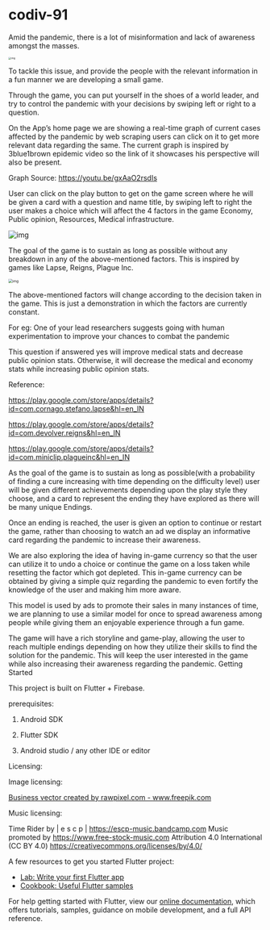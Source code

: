 # codiv-91



Amid the pandemic, there is a lot of misinformation and lack of awareness amongst the masses.

<img src="https://lh6.googleusercontent.com/7rW59ZIZ_opUIRWyglmUFanCjl42Za5OtyqGozPDi2t2RpjGWYYPKQfifec7C0Y-07QpL2xj2JfcfFy41Xjmsr_8mGSzaC3uvhMF91KlGKR9Abuv1M72pveB6RhwW_HqG_WHiCKF" alt="img" style="zoom: 33%;" />

To tackle this issue, and provide the people with the relevant information in a fun manner we are developing a small game.

Through the game, you can put yourself in the shoes of a world leader, and try to control the pandemic with your decisions by swiping left or right to a question. 

On the App’s home page we are showing a real-time graph of current cases affected by the pandemic by web scraping users can click on it to get more relevant data regarding the same. The current graph is inspired by 3blue1brown epidemic video so the link of it showcases his perspective will also be present.

Graph Source: https://youtu.be/gxAaO2rsdIs



User can click on the play button to get on the game screen where he will be given a card with a question and name title, by swiping left to right the user makes a choice which will affect the 4 factors in the game Economy, Public opinion, Resources, Medical infrastructure.

![img](https://lh5.googleusercontent.com/HRJ2DYi7iMWySVuXTRe9HE6yqiketwb0zRKLF_2oHibGCj2hL4DGxwUGPyxMq7-aVvW8RJXB7vpnm-YKHxLHdPjBnCAB_bqLlWTfUA8bgH4N1_Wee31hv3vtOFzHLacjJR8daHmC)



The goal of the game is to sustain as long as possible without any breakdown in any of the above-mentioned factors. This is inspired by games like Lapse, Reigns, Plague Inc.




<img src="https://lh3.googleusercontent.com/OeDEiAfiFUj1G9pWEweio3htJ29YFfJc_-e0PRDTQhY2-QdtnL_GStqQhXPcgDZ0ugUNAelCdmcoTbjugV4kBRx9mBlAuLMbJfFxSBfnq9gq4CoSI0lpEx5JLN5da9Rl5wl5eX6R" alt="img" style="zoom:50%;" />



The above-mentioned factors will change according to the decision taken in the game. This is just a demonstration in which the factors are currently constant. 

For eg: One of your lead researchers suggests going with human experimentation to improve your chances to combat the pandemic

This question if answered yes will improve medical stats and decrease public opinion stats. Otherwise, it will decrease the medical and economy stats while increasing public opinion stats.

Reference: 



https://play.google.com/store/apps/details?id=com.cornago.stefano.lapse&hl=en_IN

https://play.google.com/store/apps/details?id=com.devolver.reigns&hl=en_IN

https://play.google.com/store/apps/details?id=com.miniclip.plagueinc&hl=en_IN



As the goal of the game is to sustain as long as possible(with a probability of finding a cure increasing with time depending on the difficulty level) user will be given different achievements depending upon the play style they choose, and a card to represent the ending they have explored as there will be many unique Endings.

Once an ending is reached, the user is given an option to continue or restart the game, rather than choosing to watch an ad we display an informative card regarding the pandemic to increase their awareness.

We are also exploring the idea of having in-game currency so that the user can utilize it to undo a choice or continue the game on a loss taken while resetting the factor which got depleted. This in-game currency can be obtained by giving a simple quiz regarding the pandemic to even fortify the knowledge of the user and making him more aware.

This model is used by ads to promote their sales in many instances of time, we are planning to use a similar model for once to spread awareness among people while giving them an enjoyable experience through a fun game.

The game will have a rich storyline and game-play, allowing the user to reach multiple endings depending on how they utilize their skills to find the solution for the pandemic. This will keep the user interested in the game while also increasing their awareness regarding the pandemic. Getting Started

This project is built on  Flutter + Firebase.

prerequisites:



1. Android SDK

2. Flutter SDK

3. Android studio / any other IDE or editor


Licensing:

Image licensing: 

<a href="https://www.freepik.com/free-photos-vectors/business">Business vector created by rawpixel.com - www.freepik.com</a>

Music licensing: 

Time Rider by | e s c p | https://escp-music.bandcamp.com
Music promoted by https://www.free-stock-music.com
Attribution 4.0 International (CC BY 4.0)
https://creativecommons.org/licenses/by/4.0/

   

A few resources to get you started Flutter project:

- [Lab: Write your first Flutter app](https://flutter.dev/docs/get-started/codelab)
- [Cookbook: Useful Flutter samples](https://flutter.dev/docs/cookbook)

For help getting started with Flutter, view our
[online documentation](https://flutter.dev/docs), which offers tutorials,
samples, guidance on mobile development, and a full API reference.